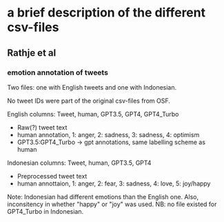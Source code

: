 # a brief description of the different csv-files


## Rathje et al
### emotion annotation of tweets
Two files: one with English tweets and one with Indonesian. 

No tweet IDs were part of the original csv-files from OSF. 

English columns: Tweet, human, GPT3.5, GPT4, GPT4_Turbo
- Raw(?) tweet text
- human annotation, 1: anger, 2: sadness, 3: sadness, 4: optimism
- GPT3.5:GPT4_Turbo -> gpt annotations, same labelling scheme as human

Indonesian columns: Tweet, human, GPT3.5, GPT4
- Preprocessed tweet text 
- human annottaion, 1: anger, 2: fear, 3: sadness, 4: love, 5: joy/happy

Note: Indonesian had different emotions than the English one. Also, inconsitency in whether "happy" or "joy" was used. 
NB: no file existed for GPT4_Turbo in Indonesian. 

